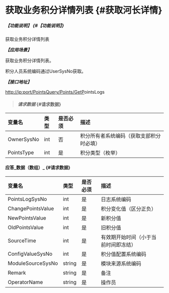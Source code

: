 # 获取业务积分详情列表 {#获取河长详情}

##### _【功能说明】_ {#【功能说明】}

获取业务积分详情列表

_**【应用场景】**_

获取业务积分详情列表。

积分人员系统编码通过UserSysNo获取。

_**【接口地址】**_

[http://ip:port/PointsQuery/Points/GetP](http://ip:port/HMQuery/RiverMaster/GetRiverMasterByRiverMasterSysNo)ointsLogs

> #### _请求数据_ {#请求数据}

| 变量名 | 类型 | 是否必须 | 描述 |
| :--- | :--- | :--- | :--- |
| OwnerSysNo | int | 否 | 积分所有者系统编码（获取支部积分时必填） |
| PointsType | int | 是 | 积分类型（枚举） |

#### 应答_数据（数组）_ {#请求数据}

| 变量名 | 类型 | 是否必须 | 描述 |
| :--- | :--- | :--- | :--- |
| PointsLogSysNo | int | 是 | 日志系统编码 |
| ChangePointsValue | int | 是 | 积分变化值（区分正负） |
| NewPointsValue | int | 是 | 新积分值 |
| OldPointsValue | int | 是 | 旧积分值 |
| SourceTime | int | 是 | 有效期开始时间（小于当前时间即冻结） |
| ConfigValueSysNo | int | 是 | 积分值配置系统编码 |
| ModuleSourceSysNo | string | 是 | 模块来源系统编码 |
| Remark | string | 是 | 备注 |
| OperatorName | string | 是 | 操作员|






